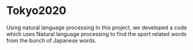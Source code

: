 # Tokyo2020
Using natural language processing
In this project, we developed a code which uses Natural language processing to find the sport related words from the bunch of Japanese words.
